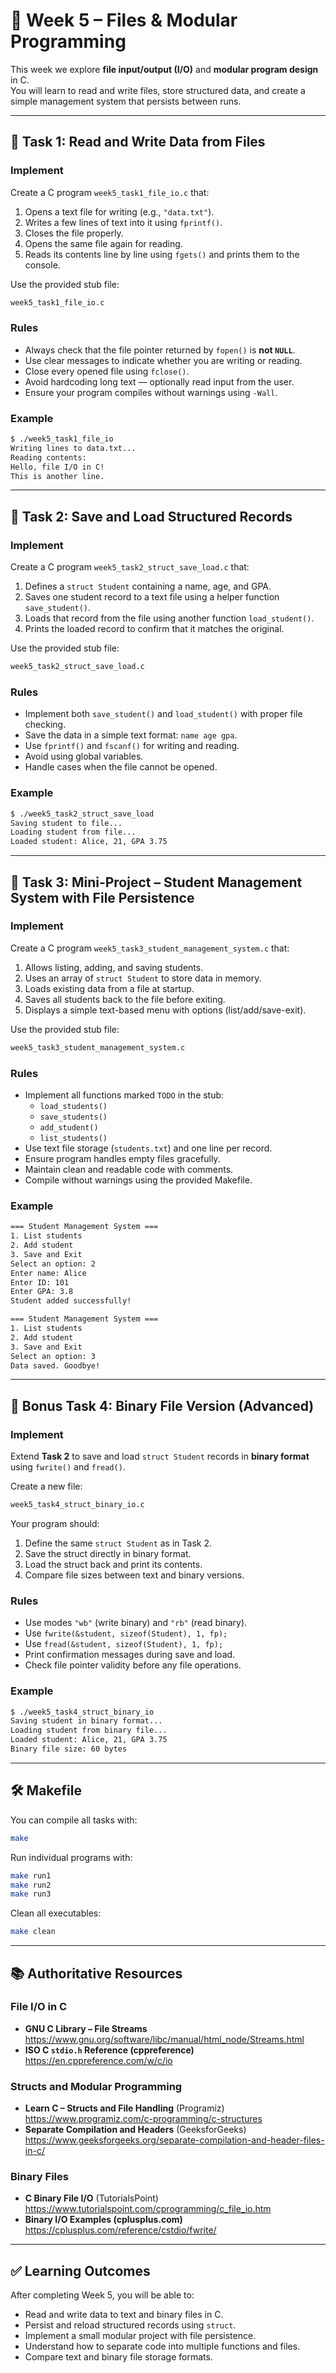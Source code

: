 # 🧠 Week 5 – Files & Modular Programming

This week we explore **file input/output (I/O)** and **modular program design** in C.  
You will learn to read and write files, store structured data, and create a simple management system that persists between runs.

---

## 🧾 Task 1: Read and Write Data from Files

### Implement
Create a C program `week5_task1_file_io.c` that:
1. Opens a text file for writing (e.g., `"data.txt"`).
2. Writes a few lines of text into it using `fprintf()`.
3. Closes the file properly.
4. Opens the same file again for reading.
5. Reads its contents line by line using `fgets()` and prints them to the console.

Use the provided stub file:
```bash
week5_task1_file_io.c
```

### Rules
- Always check that the file pointer returned by `fopen()` is **not `NULL`**.
- Use clear messages to indicate whether you are writing or reading.
- Close every opened file using `fclose()`.
- Avoid hardcoding long text — optionally read input from the user.
- Ensure your program compiles without warnings using `-Wall`.

### Example
```bash
$ ./week5_task1_file_io
Writing lines to data.txt...
Reading contents:
Hello, file I/O in C!
This is another line.
```

---

## 🧾 Task 2: Save and Load Structured Records

### Implement
Create a C program `week5_task2_struct_save_load.c` that:
1. Defines a `struct Student` containing a name, age, and GPA.
2. Saves one student record to a text file using a helper function `save_student()`.
3. Loads that record from the file using another function `load_student()`.
4. Prints the loaded record to confirm that it matches the original.

Use the provided stub file:
```bash
week5_task2_struct_save_load.c
```

### Rules
- Implement both `save_student()` and `load_student()` with proper file checking.
- Save the data in a simple text format: `name age gpa`.
- Use `fprintf()` and `fscanf()` for writing and reading.
- Avoid using global variables.
- Handle cases when the file cannot be opened.

### Example
```bash
$ ./week5_task2_struct_save_load
Saving student to file...
Loading student from file...
Loaded student: Alice, 21, GPA 3.75
```

---

## 🧾 Task 3: Mini-Project – Student Management System with File Persistence

### Implement
Create a C program `week5_task3_student_management_system.c` that:
1. Allows listing, adding, and saving students.
2. Uses an array of `struct Student` to store data in memory.
3. Loads existing data from a file at startup.
4. Saves all students back to the file before exiting.
5. Displays a simple text-based menu with options (list/add/save-exit).

Use the provided stub file:
```bash
week5_task3_student_management_system.c
```

### Rules
- Implement all functions marked `TODO` in the stub:
  - `load_students()`
  - `save_students()`
  - `add_student()`
  - `list_students()`
- Use text file storage (`students.txt`) and one line per record.
- Ensure program handles empty files gracefully.
- Maintain clean and readable code with comments.
- Compile without warnings using the provided Makefile.

### Example
```bash
=== Student Management System ===
1. List students
2. Add student
3. Save and Exit
Select an option: 2
Enter name: Alice
Enter ID: 101
Enter GPA: 3.8
Student added successfully!

=== Student Management System ===
1. List students
2. Add student
3. Save and Exit
Select an option: 3
Data saved. Goodbye!
```

---

## 💾 Bonus Task 4: Binary File Version (Advanced)

### Implement
Extend **Task 2** to save and load `struct Student` records in **binary format** using `fwrite()` and `fread()`.

Create a new file:
```bash
week5_task4_struct_binary_io.c
```

Your program should:
1. Define the same `struct Student` as in Task 2.
2. Save the struct directly in binary format.
3. Load the struct back and print its contents.
4. Compare file sizes between text and binary versions.

### Rules
- Use modes `"wb"` (write binary) and `"rb"` (read binary).
- Use `fwrite(&student, sizeof(Student), 1, fp);`
- Use `fread(&student, sizeof(Student), 1, fp);`
- Print confirmation messages during save and load.
- Check file pointer validity before any file operations.

### Example
```bash
$ ./week5_task4_struct_binary_io
Saving student in binary format...
Loading student from binary file...
Loaded student: Alice, 21, GPA 3.75
Binary file size: 60 bytes
```

---

## 🛠️ Makefile

You can compile all tasks with:
```bash
make
```

Run individual programs with:
```bash
make run1
make run2
make run3
```

Clean all executables:
```bash
make clean
```

---

## 📚 Authoritative Resources

### File I/O in C
- **GNU C Library – File Streams**  
  https://www.gnu.org/software/libc/manual/html_node/Streams.html
- **ISO C `stdio.h` Reference (cppreference)**  
  https://en.cppreference.com/w/c/io

### Structs and Modular Programming
- **Learn C – Structs and File Handling** (Programiz)  
  https://www.programiz.com/c-programming/c-structures
- **Separate Compilation and Headers** (GeeksforGeeks)  
  https://www.geeksforgeeks.org/separate-compilation-and-header-files-in-c/

### Binary Files
- **C Binary File I/O** (TutorialsPoint)  
  https://www.tutorialspoint.com/cprogramming/c_file_io.htm
- **Binary I/O Examples (cplusplus.com)**  
  https://cplusplus.com/reference/cstdio/fwrite/

---

## ✅ Learning Outcomes

After completing Week 5, you will be able to:
- Read and write data to text and binary files in C.
- Persist and reload structured records using `struct`.
- Implement a small modular project with file persistence.
- Understand how to separate code into multiple functions and files.
- Compare text and binary file storage formats.
